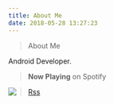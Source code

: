```yaml
---
title: About Me
date: 2018-05-28 13:27:23
---
```


> About Me

Android Developer.

> **Now Playing** on Spotify

<img src="https://natemoo-re.zyhang.vercel.app/now-playing-dark" style="float:left">

> [Rss](/atom.xml)

<!-- > Resume

- TqXQxjGN3paIXIwlFjN5wGaGZbY8q6KwdGaCp6E4HmA=
- Oops, you found me
- Encrypt by AES256
- Secret must find out yourself -->

<!-- > 建站日志 -->

<!-- - 2017.2.11 建站，使用hexo-git插件部署在Github
- 2017.2.12 在阿里云买了域名zyhang.com，解析到Github
- 2017.5.28 迁移到Gitlab，改用gitlab-ci持续集成
- 2018.8.13 修复addthis显示位置错乱
- 2018.8.16 迁移到CVM，搭了Nginx、Jenkins
- 2018.8.27 修复分页addthis显示问题
- 2018.8.28 评论邮件提醒
- 2018.12.27 更新hexo、next，解决评论邮件发送问题
- 2019.1.10 改用outlook解决邮件发送冲突问题
- 2019.1.15 启动algolia搜索
- 2020.2.13 更新next
- 2020.7.16 迁移cactus -->